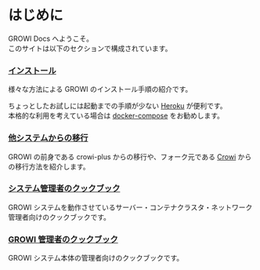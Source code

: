 # はじめに

GROWI Docs へようこそ。  
このサイトは以下のセクションで構成されています。

### [インストール](getting-started/docker-compose.md)

様々な方法による GROWI のインストール手順の紹介です。

ちょっとしたお試しには起動までの手順が少ない [Heroku](getting-started/heroku.md) が便利です。  
本格的な利用を考えている場合は [docker-compose](getting-started/docker-compose.md) をお勧めします。

### [他システムからの移行](migration-guide/from-crowi-plus-onpremise.md)

GROWI の前身である crowi-plus からの移行や、フォーク元である [Crowi](http://site.crowi.wiki/) からの移行方法を紹介します。

### [システム管理者のクックブック](admin-cookbook/launch-with-systemd.md)

GROWI システムを動作させているサーバー・コンテナクラスタ・ネットワーク管理者向けのクックブックです。

### [GROWI 管理者のクックブック](management-cookbook/line-breaks.md)

GROWI システム本体の管理者向けのクックブックです。
